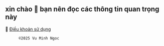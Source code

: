 ## xin chào 👋 bạn nên đọc các thông tin quan trọng này 

📗 [Điều khoản sử dụng](https://github.com/vuminhngocpt/h-ng-d-n)


          ©2025 Vu Minh Ngoc
